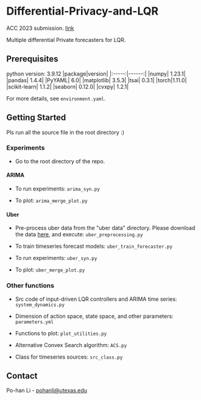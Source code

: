 # Differential-Privacy-and-LQR
ACC 2023 submission. [link]()

Multiple differential Private forecasters for LQR.

## Prerequisites

python version: 3.9.12
|package|version|
|:-----:|------:|
|numpy| 1.23.1|
|pandas| 1.4.4|
|PyYAML| 6.0|
|matplotlib| 3.5.3|
|tsai| 0.3.1|
|torch|1.11.0|
|scikit-learn| 1.1.2|
|seaborn| 0.12.0|
|cvxpy| 1.2.1|

For more details, see ```environment.yaml```.

## Getting Started
Pls run all the source file in the root directory :)

### Experiments
* Go to the root directory of the repo.

#### ARIMA
* To run experiments:
```arima_syn.py```

* To plot:
```arima_merge_plot.py```

#### Uber
* Pre-process uber data from the "uber data" directory. Please download the data [here](https://www.kaggle.com/datasets/fivethirtyeight/uber-pickups-in-new-york-city), and execute:
```uber_preprocessing.py```

* To train timeseries forecast models:
```uber_train_forecaster.py```

* To run experiments:
```uber_syn.py```

* To plot:
```uber_merge_plot.py```

### Other functions
* Src code of input-driven LQR controllers and ARIMA time series:
```system_dynamics.py```

* Dimension of action space, state space, and other parameters:
```parameters.yml```

* Functions to plot:
```plot_utilities.py```

* Alternative Convex Search algorithm:
```ACS.py```

* Class for timeseries sources:
```src_class.py```

## Contact

Po-han Li - pohanli@utexas.edu
